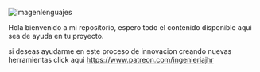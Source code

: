 ![imagenlenguajes](https://user-images.githubusercontent.com/66834393/226437170-6156b1ff-bd85-42ee-86ec-de50713df55f.png)





Hola bienvenido a mi repositorio, espero todo el contenido disponible aqui sea de ayuda en tu proyecto. 


si deseas ayudarme en este proceso de innovacion creando nuevas herramientas click aqui https://www.patreon.com/ingenieriajhr
